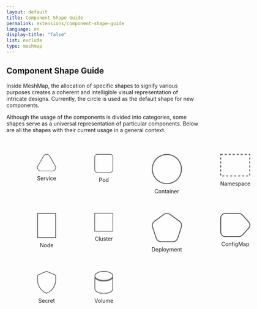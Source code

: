 ```yaml
---
layout: default
title: Component Shape Guide
permalink: extensions/component-shape-guide
language: en
display-title: "false"
list: exclude
type: meshmap
---
```


## Component Shape Guide

Inside MeshMap, the allocation of specific shapes to signify various purposes creates a coherent and intelligible visual representation of intricate designs.
Currently, the circle is used as the default shape for new components.

Although the usage of the components is divided into categories, some shapes serve as a universal representation of particular components. 
Below are all the shapes with their current usage in a general context.

<div class="svg-grid" style="display: grid; grid-template-columns: repeat(4, 1fr); gap: 20px; margin: 40px;">

<figure style="display: flex; flex-direction: column; align-items: center;"><svg width="100%" height="68" viewBox="0 0 150 136" fill="none" xmlns="http://www.w3.org/2000/svg">
<path d="M98.0102 15.75C87.8104 -1.91667 62.3107 -1.91668 52.1109 15.75L7.07755 93.75C-3.1223 111.417 9.62751 133.5 30.0272 133.5H120.094C140.494 133.5 153.243 111.417 143.044 93.75L98.0102 15.75Z" fill="white" fill-opacity="0.5" stroke="#666666" stroke-width="5"/>
</svg><figcaption style="margin-top: 10px; font-size: 14px;">Service</figcaption></figure>

<figure style="display: flex; flex-direction: column; align-items: center;">
<svg width="100%" height="75" viewBox="0 0 151 150" fill="none" xmlns="http://www.w3.org/2000/svg">
<rect x="2.56055" y="2.5" width="145" height="145" rx="22.5" fill="white" fill-opacity="0.5" stroke="#666666" stroke-width="5"/>
</svg><figcaption style="margin-top: 10px; font-size: 14px;">Pod</figcaption></figure>

<figure style="display: flex; flex-direction: column; align-items: center;"><svg width="100%" height="75" viewBox="0 0 151 150" fill="none" xmlns="http://www.w3.org/2000/svg">
<path d="M43.763 140.376C7.65635 123.089 -7.60209 79.8012 9.68328 43.6899C17.9841 26.3486 32.8327 13.0155 50.9628 6.62363C69.0928 0.231726 89.0191 1.30463 106.358 9.6062C142.465 26.8934 157.723 70.1814 140.438 106.293C123.152 142.404 79.8698 157.664 43.763 140.376Z" fill="white" fill-opacity="0.5" stroke="#666666" stroke-width="5"/>
</svg><figcaption style="margin-top: 10px; font-size: 14px;">Container</figcaption></figure>

<figure style="display: flex; flex-direction: column; align-items: center;"><svg width="100%" height="56" viewBox="0 0 151 113" fill="none" xmlns="http://www.w3.org/2000/svg">
<rect x="2.56055" y="2.5" width="145" height="107.5" fill="white" fill-opacity="0.3" stroke="#666666" stroke-width="5" stroke-dasharray="10 10"/>
</svg><figcaption style="margin-top: 10px; font-size: 14px;">Namespace</figcaption></figure>

<figure style="display: flex; flex-direction: column; align-items: center;"><svg width="100%" height="75" viewBox="0 0 114 151" fill="none" xmlns="http://www.w3.org/2000/svg">
<rect x="3.31055" y="3" width="107.5" height="145" fill="white" fill-opacity="0.5" stroke="#666666" stroke-width="5"/>
</svg><figcaption style="margin-top: 10px; font-size: 14px;">Node</figcaption></figure>

<figure style="display: flex; flex-direction: column; align-items: center;"><svg width="100%" height="75" viewBox="0 0 151 151" fill="none" xmlns="http://www.w3.org/2000/svg">
<rect x="2.56055" y="3" width="145" height="145" stroke="#666666" stroke-width="5"/>
</svg><figcaption style="margin-top: 10px; font-size: 14px;">Cluster</figcaption></figure>

<figure style="display: flex; flex-direction: column; align-items: center;"><svg width="100%" height="72" viewBox="0 0 160 155" fill="none" xmlns="http://www.w3.org/2000/svg">
<path d="M95.6369 7.72668C86.349 0.978614 73.7722 0.978623 64.4843 7.72669L13.8383 44.5231C4.55039 51.2712 0.663959 63.2325 4.21163 74.1511L23.5567 133.689C27.1043 144.608 37.2792 152 48.7597 152H111.362C122.842 152 133.017 144.608 136.565 133.689L155.91 74.151C159.457 63.2324 155.571 51.2712 146.283 44.5231L95.6369 7.72668Z" fill="white" fill-opacity="0.5" stroke="#666666" stroke-width="5"/>
</svg><figcaption style="margin-top: 10px; font-size: 14px;">Deployment</figcaption></figure>

<figure style="display: flex; flex-direction: column; align-items: center;"><svg width="100%" height="61" viewBox="0 0 153 123" fill="white" fill-opacity="0.5" xmlns="http://www.w3.org/2000/svg">
<path d="M144.25 46.2377L112.401 10.7933C107.944 5.8331 101.59 3 94.9215 3H26.0605C13.0819 3 2.56055 13.5213 2.56055 26.5V97C2.56055 109.979 13.0818 120.5 26.0605 120.5H94.9791C101.61 120.5 107.932 117.699 112.387 112.787L144.178 77.731C152.273 68.8045 152.304 55.2013 144.25 46.2377Z" stroke="#666666" stroke-width="5"/>
</svg><figcaption style="margin-top: 10px; font-size: 14px;">ConfigMap</figcaption></figure>

<figure style="display: flex; flex-direction: column; align-items: center;"><svg width="100%" height="78" viewBox="0 0 132 156" fill="none" xmlns="http://www.w3.org/2000/svg">
<path d="M128.766 32.7442C128.751 30.2268 127.557 28.3686 125.291 27.3159C123.649 26.5561 121.966 25.8909 120.291 25.18L98.4409 16.026C88.553 11.8885 78.6681 7.74784 68.7863 3.60416C67 2.85049 65.271 2.76811 63.4575 3.54924C59.0899 5.42579 54.692 7.23522 50.3092 9.07211L29.7103 17.6982C22.2546 20.8227 14.808 23.9452 7.37042 27.0657C4.69543 28.1855 3.35642 30.1505 3.3534 33.0676C3.3534 39.8812 3.37758 46.6947 3.3534 53.5113C3.30806 62.0031 3.31108 70.4888 4.86469 78.8891C5.64182 83.2089 6.69179 87.4742 8.00818 91.6588C12.3122 105.21 19.4835 117.655 29.0252 128.131C38.5668 138.607 50.2507 146.863 63.2671 152.328C64.8781 153.011 66.5042 153.292 68.1757 152.6C76.6233 149.142 84.5435 144.494 91.7005 138.795C99.4826 132.603 106.283 125.248 111.867 116.985C119.741 105.359 125.028 92.1506 127.364 78.2666C128.116 74.0118 128.56 69.7071 128.691 65.387C128.806 60.1785 128.718 54.9638 128.718 49.7521H128.766C128.766 44.0828 128.797 38.4135 128.766 32.7442Z" fill="white" fill-opacity="0.5" stroke="#666666" stroke-width="5" stroke-miterlimit="10"/>
</svg><figcaption style="margin-top: 10px; font-size: 14px;">Secret</figcaption></figure>

<figure style="display: flex; flex-direction: column; align-items: center;"><svg width="100%" height="75" viewBox="0 0 124 150" fill="none" xmlns="http://www.w3.org/2000/svg">
<path d="M3.3606 45.4019C6.77162 49.7691 11.733 53.5667 17.6307 56.6388C29.1298 62.6288 44.8421 66.2589 62.0606 66.2589C79.279 66.2589 94.9914 62.6288 106.49 56.6388C112.388 53.5667 117.35 49.7691 120.761 45.4019V118.12C120.761 125.52 114.953 132.834 104.181 138.445C93.5296 143.994 78.642 147.5 62.0606 147.5C45.4792 147.5 30.5916 143.994 19.9406 138.445C9.16774 132.834 3.3606 125.52 3.3606 118.12V45.4019Z" fill="white" fill-opacity="0.5" stroke="#666666" stroke-width="5"/>
<path d="M3.3606 31.8795C3.3606 24.4796 9.16774 17.1662 19.9406 11.5545C30.5916 6.00635 45.4792 2.5 62.0606 2.5C78.642 2.5 93.5296 6.00635 104.181 11.5545C114.953 17.1662 120.761 24.4796 120.761 31.8795C120.761 39.2794 114.953 46.5928 104.181 52.2045C93.5296 57.7527 78.642 61.259 62.0606 61.259C45.4792 61.259 30.5916 57.7527 19.9406 52.2045C9.16774 46.5928 3.3606 39.2794 3.3606 31.8795Z" fill="white" fill-opacity="0.5" stroke="#666666" stroke-width="5"/>
</svg><figcaption style="margin-top: 10px; font-size: 14px;">Volume</figcaption></figure>

</div>

